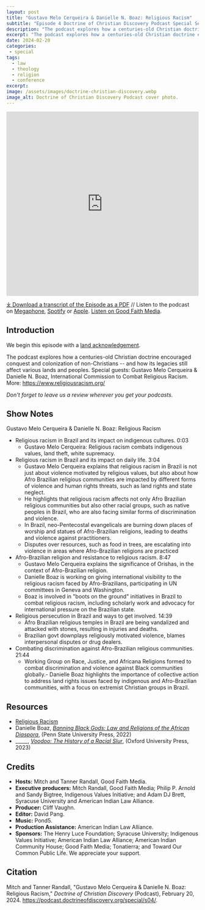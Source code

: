 ```yaml
---
layout: post
title: "Gustavo Melo Cerqueira & Danielle N. Boaz: Religious Racism" 
subtitle: "Episode 4 Doctrine of Christian Discovery Podcast Special Season"
description: "The podcast explores how a centuries-old Christian doctrine encouraged conquest and colonization of non-Christians -- and how its legacies still affect various lands and peoples. Special guests: Gustavo Melo Cerqueira & Danielle N. Boaz, International Commission to Combat Religious Racism."
excerpt: "The podcast explores how a centuries-old Christian doctrine encouraged conquest and colonization of non-Christians -- and how its legacies still affect various lands and peoples."
date: 2024-02-20
categories: 
 - special
tags: 
  - law
  - theology
  - religion
  - conference
excerpt: 
image: /assets/images/doctrine-christian-discovery.webp
image_alt: Doctrine of Christian Discovery Podcast cover photo.
---
```

<iframe src="https://playlist.megaphone.fm/?p=AOOOI2818414790" width="100%" height="482" frameborder="0"></iframe>

[⤓ Download a transcript of the Episode as a PDF](/assets/pdfs/special/04-Gustavo-Melo-Cerqueira-Danielle-Boaz-Religious-Racism.pdf) //  Listen to the podcast on [Megaphone](https://megaphone.link/AOOOI9257433215), [Spotify](https://open.spotify.com/show/4VnMhbq2UJbu3fdehsQ66I) or [Apple](https://podcasts.apple.com/us/podcast/doctrine-of-christian-discovery/id1729219360). [Listen on Good Faith Media](https://goodfaithmedia.org/doctrine-of-christian-discovery/).
  
## Introduction

We begin this episode with a [land acknowledgement](https://podcast.doctrineofdiscovery.org/land/).

The podcast explores how a centuries-old Christian doctrine encouraged conquest and colonization of non-Christians -- and how its legacies still affect various lands and peoples. Special guests: Gustavo Melo Cerqueira & Danielle N. Boaz, International Commission to Combat Religious Racism. More: <https://www.religiousracism.org/>

*Don't forget to leave us a review wherever you get your podcasts.*


## Show Notes
Gustavo Melo Cerqueira & Danielle N. Boaz: Religious Racism

- Religious racism in Brazil and its impact on indigenous cultures. 0:03
  - Gustavo Melo Cerqueira: Religious racism combats indigenous values, land theft, white supremacy.
- Religious racism in Brazil and its impact on daily life. 3:04
  - Gustavo Melo Cerqueira explains that religious racism in Brazil is not just about violence motivated by religious values, but also about how Afro Brazilian religious communities are impacted by different forms of violence and human rights threats, such as land rights and state neglect.
  - He highlights that religious racism affects not only Afro Brazilian religious communities but also other racial groups, such as native peoples in Brazil, who are also facing similar forms of discrimination and violence.
  - In Brazil, neo-Pentecostal evangelicals are burning down places of worship and statues of Afro-Brazilian religions, leading to deaths and violence against practitioners.
  - Disputes over resources, such as food in trees, are escalating into violence in areas where Afro-Brazilian religions are practiced
- Afro-Brazilian religion and resistance to religious racism. 8:47
  - Gustavo Melo Cerqueira explains the significance of Orishas, in the context of Afro-Brazilian religion.
  - Danielle Boaz is working on giving international visibility to the religious racism faced by Afro-Brazilians, participating in UN committees in Geneva and Washington.
  - Boaz is involved in "boots on the ground" initiatives in Brazil to combat religious racism, including scholarly work and advocacy for international pressure on the Brazilian state.
- Religious persecution in Brazil and ways to get involved. 14:39
  - Afro Brazilian religious temples in Brazil are being vandalized and attacked with stones, resulting in injuries and deaths.
  - Brazilian govt downplays religiously motivated violence, blames interpersonal disputes or drug dealers.
- Combating discrimination against Afro-Brazilian religious communities. 21:44
  - Working Group on Race, Justice, and Africana Religions formed to combat discrimination and violence against Black communities globally.- Danielle Boaz highlights the importance of collective action to address land rights issues faced by indigenous and Afro-Brazilian communities, with a focus on extremist Christian groups in Brazil.


## Resources
* [Religious Racism](https://religiousracism.org/)
* Danielle Boaz, [*Banning Black Gods: Law and Religions of the African Diaspora*](https://www.amazon.com/Banning-Black-Gods-Religions-Diaspora/dp/0271094524/), (Penn State University Press, 2022)
* _____, [*Voodoo: The History of a Racial Slur*](https://www.amazon.com/Voodoo-History-Danielle-N-Boaz/dp/0197689418), (Oxford University Press, 2023)


## Credits

- **Hosts:** Mitch and Tanner Randall, Good Faith Media.
- **Executive producers:** Mitch Randall, Good Faith Media; Philip P. Arnold and Sandy Bigtree, Indigenous Values Initiative; and Adam DJ Brett, Syracuse University and American Indian Law Alliance.
- **Producer:** Cliff Vaughn.
- **Editor:** David Pang.
- **Music:** Pond5.
- **Production Assistance:** American Indian Law Alliance.
- **Sponsors:** The Henry Luce Foundation; Syracuse
University; Indigenous Values Initiative; American Indian Law Alliance; American Indian Community House; Good Faith Media; Tonatierra; and
Toward Our Common Public Life. We appreciate your support.

## Citation

Mitch and Tanner Randall, "Gustavo Melo Cerqueira & Danielle N. Boaz: Religious Racism," _Doctrine of Christian Discovery_ (Podcast), February 20, 2024. <https://podcast.doctrineofdiscovery.org/special/s04/>.